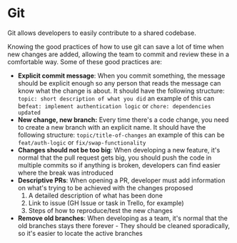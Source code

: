 # Git

Git allows developers to easily contribute to a shared codebase. 

Knowing the good practices of how to use git can save a lot of time when new changes are added, allowing the team to commit and review these in a comfortable way. Some of these good practices are:

* **Explicit commit message**: When you commit something, the message should be explicit enough so any person that reads the message can know what the change is about. It should have the following structure: `topic: short description of what you did` an example of this can be`feat: implement authentication logic` or `chore: dependencies updated`
* **New change, new branch:**  Every time there's a code change, you need to create a new branch with an explicit name. It should have the following structure: `topic/title-of-changes` an example of this can be `feat/auth-logic` or `fix/swap-functionality`
* **Changes should not be too big**: When developing a new feature, it's normal that the pull request gets big, you should push the code in multiple commits so if anything is broken, developers can find easier where the break was introduced
* **Descriptive PRs**: When opening a PR, developer must add information on what's trying to be achieved with the changes proposed
  1. A detailed description of what has been done
  2. Link to issue \(GH Issue or task in Trello, for example\)
  3. Steps of how to reproduce/test the new changes
* **Remove old branches**: When developing as a team, it's normal that the old branches stays there forever - They should be cleaned sporadically, so it's easier to locate the active branches





